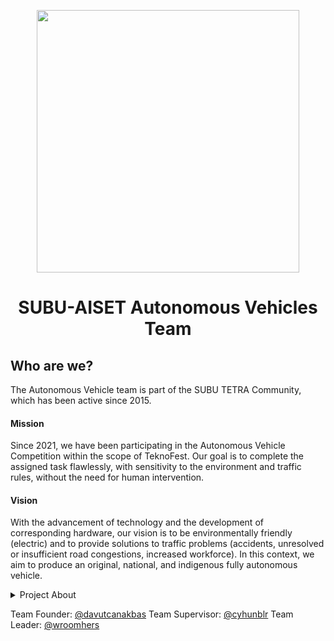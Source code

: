 <p align="center">
    <image with="640" height="420" src="https://github.com/SUBU-AISET/.github/blob/main/img/aiset.png">
</p>

<h1 align="center">SUBU-AISET Autonomous Vehicles Team</h1>

## Who are we?

The Autonomous Vehicle team is part of the SUBU TETRA Community, which has been active since 2015.

#### Mission

Since 2021, we have been participating in the Autonomous Vehicle Competition within the scope of TeknoFest. Our goal is to complete the assigned task flawlessly, with sensitivity to the environment and traffic rules, without the need for human intervention.

#### Vision

With the advancement of technology and the development of corresponding hardware, our vision is to be environmentally friendly (electric) and to provide solutions to traffic problems (accidents, unresolved or insufficient road congestions, increased workforce). In this context, we aim to produce an original, national, and indigenous fully autonomous vehicle.

<details><summary>Project About</summary>
<p>

#### Description

Autonomous taxis are a project developed to address the increasing traffic accidents in recent years, promote better adherence to traffic rules, manage traffic congestion, and prevent the environmental harm caused by internal combustion vehicles. This innovative project aims to provide a safe and eco-friendly transportation alternative by utilizing autonomous technology.

### Solution

We utilize various hardware and software to perceive real-life problems much like a human and cope with these challenges effectively. Among these hardware components, LiDAR, cameras, and IMUs play a crucial role. Essentially, these components mimic human sensory organs, enabling the autonomous vehicle to perceive its surroundings. As a result, the autonomous vehicle can make decisions and generate solutions to problems much like a human. This approach minimizes error margins and allows the vehicle to make excellent decisions in many anticipated scenarios.

</p>
</details>

Team Founder: [@davutcanakbas](https://github.com/davutcanakbas)
Team Supervisor: [@cyhunblr](https://github.com/cyhunblr)
Team Leader: [@wroomhers](https://github.com/wroomhers)
